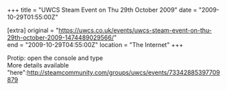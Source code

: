 +++
title = "UWCS Steam Event on Thu 29th October 2009"
date = "2009-10-29T01:55:00Z"

[extra]
original = "https://uwcs.co.uk/events/uwcs-steam-event-on-thu-29th-october-2009-1474489029566/"    
end = "2009-10-29T04:55:00Z"
location = "The Internet"
+++

Protip: open the console and type  
More details available "here":http://steamcommunity.com/groups/uwcs/events/73342885397709879

